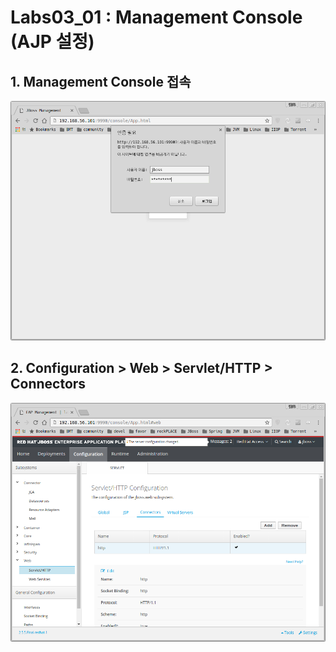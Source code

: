 # Labs03_01 : Management Console (AJP 설정) 

## 1. Management Console 접속
![labs03](imgs/labs03_01_01.png) 

## 2. Configuration > Web > Servlet/HTTP > Connectors
![labs03](imgs/labs03_01_02.png) 
